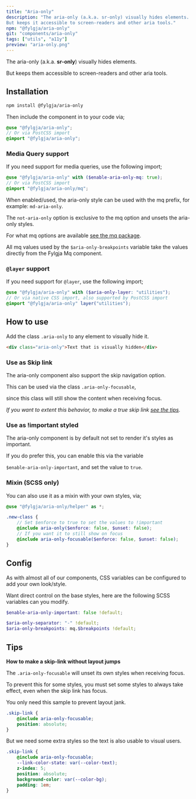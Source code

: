 ```yaml
---
title: "Aria-only"
description: "The aria-only (a.k.a. sr-only) visually hides elements.
But keeps it accessible to screen-readers and other aria tools."
npm: "@fylgja/aria-only"
git: "components/aria-only"
tags: ["utils", "a11y"]
preview: "aria-only.png"
---
```


The aria-only (a.k.a. **sr-only**) visually hides elements.

But keeps them accessible to screen-readers and other aria tools.

## Installation

```bash
npm install @fylgja/aria-only
```

Then include the component in to your code via;

```scss
@use "@fylgja/aria-only";
// Or via PostCSS import
@import "@fylgja/aria-only";
```

### Media Query support

If you need support for media queries,
use the following import;

```scss
@use "@fylgja/aria-only" with ($enable-aria-only-mq: true);
// Or via PostCSS import
@import "@fylgja/aria-only/mq";
```

When enabled/used, the aria-only style can be used with the mq prefix,
for example: `md-aria-only`.

The `not-aria-only` option is exclusive to the mq option and unsets the aria-only styles.

For what mq options are available [see the mq package](https://fylgja.dev/components/mq/).

All mq values used by the `$aria-only-breakpoints` variable
take the values directly from the Fylgja Mq component.

### `@layer` support

If you need support for `@layer`,
use the following import;

```scss
@use "@fylgja/aria-only" with ($aria-only-layer: "utilities");
// Or via native CSS import, also supported by PostCSS import
@import "@fylgja/aria-only" layer("utilities");
```

## How to use

Add the class `.aria-only` to any element to visually hide it.

```html
<div class="aria-only">Text that is visually hidden</div>
```

### Use as Skip link

The aria-only component also support the skip navigation option.

This can be used via the class `.aria-only-focusable`,

since this class will still show the content when receiving focus.

_If you want to extent this behavior,_
_to make a true skip link [see the tips](#tips)._

### Use as !important styled

The aria-only component is by default not set to render it's styles as important.

If you do prefer this, you can enable this via the variable

`$enable-aria-only-important`, and set the value to `true`.

### Mixin (SCSS only)

You can also use it as a mixin with your own styles, via;

```scss
@use "@fylgja/aria-only/helper" as *;

.new-class {
    // Set $enforce to true to set the values to !important
    @include aria-only($enforce: false, $unset: false);
    // If you want it to still show on focus
    @include aria-only-focusable($enforce: false, $unset: false);
}
```

## Config

As with almost all of our components,
CSS variables can be configured to add your own look/style.

Want direct control on the base styles,
here are the following SCSS variables can you modify.

```scss
$enable-aria-only-important: false !default;

$aria-only-separator: "-" !default;
$aria-only-breakpoints: mq.$breakpoints !default;
```

## Tips

**How to make a skip-link without layout jumps**

The `.aria-only-focusable` will unset its own styles when receiving focus.

To prevent this for some styles, you must set some styles to always take effect,
even when the skip link has focus.

You only need this sample to prevent layout jank.

```scss
.skip-link {
    @include aria-only-focusable;
    position: absolute;
}
```

But we need some extra styles so the text is also usable to visual users.

```scss
.skip-link {
    @include aria-only-focusable;
    --link-color-state: var(--color-text);
    z-index: 5;
    position: absolute;
    background-color: var(--color-bg);
    padding: 1em;
}
```
